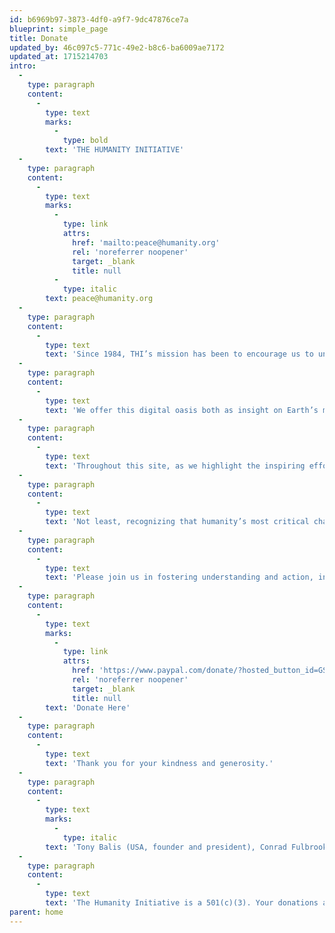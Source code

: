 ```yaml
---
id: b6969b97-3873-4df0-a9f7-9dc47876ce7a
blueprint: simple_page
title: Donate
updated_by: 46c097c5-771c-49e2-b8c6-ba6009ae7172
updated_at: 1715214703
intro:
  -
    type: paragraph
    content:
      -
        type: text
        marks:
          -
            type: bold
        text: 'THE HUMANITY INITIATIVE'
  -
    type: paragraph
    content:
      -
        type: text
        marks:
          -
            type: link
            attrs:
              href: 'mailto:peace@humanity.org'
              rel: 'noreferrer noopener'
              target: _blank
              title: null
          -
            type: italic
        text: peace@humanity.org
  -
    type: paragraph
    content:
      -
        type: text
        text: 'Since 1984, THI’s mission has been to encourage us to understand this planet as our common home. Now, more than ever, we must act on that necessary enlightenment.'
  -
    type: paragraph
    content:
      -
        type: text
        text: 'We offer this digital oasis both as insight on Earth’s major challenges and as inspiration to fine tune our personal journeys towards helping solve them. Consider this an emergency town meeting for the planet, a crucial conversation with the world.'
  -
    type: paragraph
    content:
      -
        type: text
        text: 'Throughout this site, as we highlight the inspiring efforts of those in the trenches of positive change and at the forefront of civilization, we also champion those who make quieter but equally positive changes every day in every distant neighborhood.'
  -
    type: paragraph
    content:
      -
        type: text
        text: 'Not least, recognizing that humanity’s most critical challenge is to end war, we have designed a blueprint for grass roots peace gatherings across the continents  --  intent, not least, on countering fascism at every turn with resolute and engaging humanism.'
  -
    type: paragraph
    content:
      -
        type: text
        text: 'Please join us in fostering understanding and action, in rescuing our humanity!'
  -
    type: paragraph
    content:
      -
        type: text
        marks:
          -
            type: link
            attrs:
              href: 'https://www.paypal.com/donate/?hosted_button_id=GSUQHNBGQUE52'
              rel: 'noreferrer noopener'
              target: _blank
              title: null
        text: 'Donate Here'
  -
    type: paragraph
    content:
      -
        type: text
        text: 'Thank you for your kindness and generosity.'
  -
    type: paragraph
    content:
      -
        type: text
        marks:
          -
            type: italic
        text: 'Tony Balis (USA, founder and president), Conrad Fulbrook (England), Kylie Janssens (South Africa), Shashi Tharoor (India), Jacqueline Wigglesworth (England), Wilford Welch (USA). '
  -
    type: paragraph
    content:
      -
        type: text
        text: 'The Humanity Initiative is a 501(c)(3). Your donations are fully tax-deductible in the United States.'
parent: home
---
```

